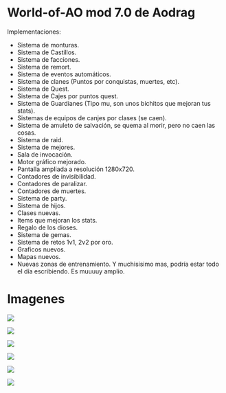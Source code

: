 # World-of-AO mod 7.0 de Aodrag

Implementaciones: 

- Sistema de monturas.
- Sistema de Castillos.
- Sistema de facciones.
- Sistema de remort.
- Sistema de eventos automáticos.
- Sistema de clanes (Puntos por conquistas, muertes, etc).
- Sistema de Quest.
- Sistema de Cajes por puntos quest.
- Sistema de Guardianes (Tipo mu, son unos bichitos que mejoran tus stats).
- Sistemas de equipos de canjes por clases (se caen).
- Sistema de amuleto de salvación, se quema al morir, pero no caen las cosas.
- Sistema de raid.
- Sistema de mejores.
- Sala de invocación.
- Motor gráfico mejorado.
- Pantalla ampliada a resolución 1280x720.
- Contadores de invisibilidad.
- Contadores de paralizar.
- Contadores de muertes.
- Sistema de party.
- Sistema de hijos.
- Clases nuevas.
- Items que mejoran los stats.
- Regalo de los dioses.
- Sistema de gemas.
- Sistema de retos 1v1, 2v2 por oro.
- Graficos nuevos.
- Mapas nuevos.
- Nuevas zonas de entrenamiento.
Y muchisisimo mas, podría estar todo el día escribiendo. Es muuuuy amplio.

# Imagenes

![](https://scontent.fros2-2.fna.fbcdn.net/v/t1.6435-9/121409019_134084318444302_5433403659671657010_n.jpg?_nc_cat=109&ccb=1-7&_nc_sid=730e14&_nc_eui2=AeEmr_Yh29vPN4YHJjzCWttcIx7FzwA7oBEjHsXPADugEW2VMQySShFqhpbw9BeDua4&_nc_ohc=5e-ccOC_DgEAX9-sxpa&_nc_ht=scontent.fros2-2.fna&oh=00_AT9sPt_Z4dsNpKxs8Z3oduAnzA5GoVMwgujEZJKv9eHwQg&oe=63236F11)

![](https://scontent.fros2-1.fna.fbcdn.net/v/t1.6435-9/120124826_123086772877390_5757276330203460974_n.jpg?_nc_cat=100&ccb=1-7&_nc_sid=730e14&_nc_eui2=AeF42oNci1XNDXheNVkErC1zVt5b1gfj4NBW3lvWB-Pg0PSUFtvqL6iqOMKuN5LGsbc&_nc_ohc=Xy8YnNXEzUEAX8QH5LF&_nc_ht=scontent.fros2-1.fna&oh=00_AT-3ZXlUmh0y2exg__oHQG0n5GbmqThRf7apoPC9T3arnw&oe=6325466F)

![](https://scontent.fros2-1.fna.fbcdn.net/v/t1.6435-9/119357194_110525447466856_3268855704609123616_n.jpg?_nc_cat=102&ccb=1-7&_nc_sid=730e14&_nc_eui2=AeEU17Rv10XoI482btyVTOfLJM9zjHjZQSIkz3OMeNlBIu_NKxXkX3B_bc8wsFrQINM&_nc_ohc=41V0otah45EAX8iyI0h&tn=W_5Tj1u0QBbclBoY&_nc_ht=scontent.fros2-1.fna&oh=00_AT-0uKJlP-jPP-zUmo3hQzkLrupC5lCDV0ZZ5E-MaOotmw&oe=6324AB65)

![](https://scontent.fros2-1.fna.fbcdn.net/v/t1.6435-9/119682306_114104500442284_4456526923178286080_n.jpg?_nc_cat=104&ccb=1-7&_nc_sid=8bfeb9&_nc_eui2=AeFn5pCOm0wc32dKmZZ2VXMQck-PR7N6IUtyT49Hs3ohS0GpGOAlfrv7SOfHbJUxVCg&_nc_ohc=XX0T9CWKi8EAX-uU0GU&_nc_ht=scontent.fros2-1.fna&oh=00_AT8stT-tiK1KsD7p6lC1E3fCmjTOJ4w_OxsiwL7Zoj1aOg&oe=63247556)

![](https://scontent.fros2-2.fna.fbcdn.net/v/t1.6435-9/119822845_114104553775612_7234718379557360492_n.jpg?_nc_cat=110&ccb=1-7&_nc_sid=8bfeb9&_nc_eui2=AeEzV0hRgi4WNOn6FYRUAfU7sPyfFjvLDFKw_J8WO8sMUly2wnKMHzDLSZm6yHIlMXs&_nc_ohc=_9m7wBws3CsAX8xFZuK&_nc_ht=scontent.fros2-2.fna&oh=00_AT-tz6QXvxhlZX76cv3Z3KYRaaJTsr01IdHrjlRSM3X1_A&oe=6324381F)

![](https://scontent.fros2-1.fna.fbcdn.net/v/t1.6435-9/119471813_111259944060073_7150422279773924544_n.jpg?_nc_cat=104&ccb=1-7&_nc_sid=8bfeb9&_nc_eui2=AeGFw0Xby50N7vcYJnhMdik6KpXgcdF0RLcqleBx0XREt-Zfm5hzhyr6XhE12VgegA4&_nc_ohc=qZ82SMnEp8sAX_A5APl&_nc_ht=scontent.fros2-1.fna&oh=00_AT8kVfsilCa7fnm8mo1gPA_TAYkxvjNerDpeQ42_Pil5Lw&oe=63241F9C)
